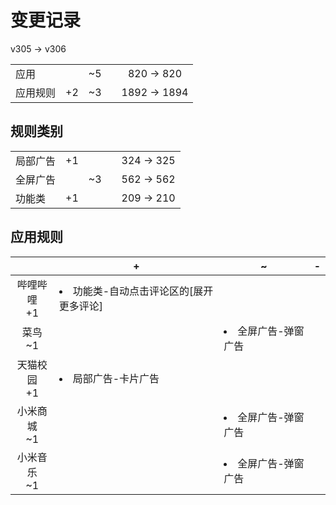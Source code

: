 # 变更记录

v305 -> v306

||||||
|-|:-:|:-:|:-:|:-:|
|应用||~5||820 -> 820|
|应用规则|+2|~3||1892 -> 1894|

## 规则类别

||||||
|-|:-:|:-:|:-:|:-:|
|局部广告|+1|||324 -> 325|
|全屏广告||~3||562 -> 562|
|功能类|+1|||209 -> 210|

## 应用规则

||+|~|-|
|:-:|-|-|-|
|哔哩哔哩<br>+1|<li>功能类-自动点击评论区的[展开更多评论]|||
|菜鸟<br>~1||<li>全屏广告-弹窗广告||
|天猫校园<br>+1|<li>局部广告-卡片广告|||
|小米商城<br>~1||<li>全屏广告-弹窗广告||
|小米音乐<br>~1||<li>全屏广告-弹窗广告||
